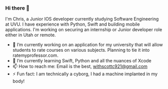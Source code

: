 ### Hi there 👋

I'm Chris, a Junior IOS developer currently studying Software Engineering at UVU. I have experience with Python, Swift and building mobile applications. I'm working on securing an internship or Junior developer role either in Utah or remote. 

- 🔭 I’m currently working on an application for my university that will allow students to rate courses on various subjects. Planning to tie it into ratemyprofessor.com.  
- 🌱 I’m currently learning Swift, Python and all the nuances of Xcode 
- 📫 How to reach me: Email is the best, withscottc921@gmail.com
- ⚡ Fun fact: I am technically a cyborg, I had a machine implanted in my body! 

